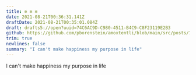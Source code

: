 ```yaml
---
title: ✼ ✼ ✼
date: 2021-08-21T00:36:31.141Z
draftDate: 2021-08-21T00:35:01.084Z
draft: drafts5://open?uuid=74C6AC9D-C980-4511-B4C9-C8F23119E2B3
github: https://github.com/pborenstein/amoxtentli/blob/main/src/posts/74c6ac9d-c980-4511-b4c9-c8f23119e2b3.md
trim: true
newlines: false
summary: "I can't make happiness my purpose in life"
---
```


I can't make happiness my purpose in life
